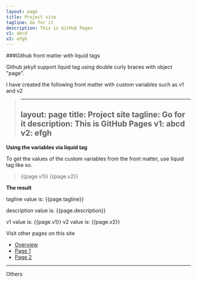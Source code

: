 ```yaml
---
layout: page
title: Project site
tagline: Go for it 
description: This is GitHub Pages
v1: abcd
v2: efgh
---
```


###Github front matter with liquid tags

Github jekyll support liquid tag using double curly braces with object "page".

I have created the following front matter with custom variables such as v1 and v2

> ---
> layout: page
> title: Project site
> tagline: Go for it 
> description: This is GitHub Pages
> v1: abcd
> v2: efgh
> ---

**Using the variables via liquid tag**

To get the values of the custom variables from the front matter, use liquid tag like so. 

> {{page.v1}}
> {{page.v2}}



**The result**

tagline value is: {{page.tagline}}

description value is: {{page.description}}

v1 value is: {{page.v1}}
v2 value is: {{page.v2}}


Visit other pages on this site

- [Overview](pages/overview.html)
- [Page 1](pages/page1.html)
- [Page 2](pages/page2.html)


---

Others


